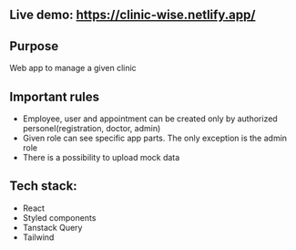 ## Live demo: https://clinic-wise.netlify.app/

## Purpose
Web app to manage a given clinic

## Important rules
- Employee, user and appointment can be created only by authorized personel(registration, doctor, admin)
- Given role can see specific app parts. The only exception is the admin role
- There is a possibility to upload mock data


## Tech stack:
- React
- Styled components
- Tanstack Query
- Tailwind
